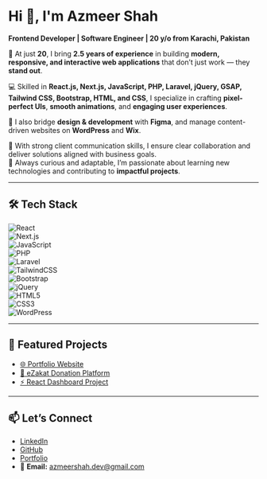 # Hi 👋, I'm Azmeer Shah  
**Frontend Developer | Software Engineer | 20 y/o from Karachi, Pakistan**  

🚀 At just **20**, I bring **2.5 years of experience** in building **modern, responsive, and interactive web applications** that don’t just work — they **stand out**.  

💻 Skilled in **React.js, Next.js, JavaScript, PHP, Laravel, jQuery, GSAP, Tailwind CSS, Bootstrap, HTML, and CSS**, I specialize in crafting **pixel-perfect UIs**, **smooth animations**, and **engaging user experiences**.  

🎨 I also bridge **design & development** with **Figma**, and manage content-driven websites on **WordPress** and **Wix**.  

🤝 With strong client communication skills, I ensure clear collaboration and deliver solutions aligned with business goals.  
🌱 Always curious and adaptable, I’m passionate about learning new technologies and contributing to **impactful projects**.  

---

## 🛠 Tech Stack  
![React](https://img.shields.io/badge/react-%2320232a.svg?style=for-the-badge&logo=react&logoColor=%2361DAFB)  
![Next.js](https://img.shields.io/badge/next.js-black?style=for-the-badge&logo=next.js&logoColor=white)  
![JavaScript](https://img.shields.io/badge/javascript-%23323330.svg?style=for-the-badge&logo=javascript&logoColor=%23F7DF1E)  
![PHP](https://img.shields.io/badge/php-%23777BB4.svg?style=for-the-badge&logo=php&logoColor=white)  
![Laravel](https://img.shields.io/badge/laravel-%23FF2D20.svg?style=for-the-badge&logo=laravel&logoColor=white)  
![TailwindCSS](https://img.shields.io/badge/tailwindcss-%2338B2AC.svg?style=for-the-badge&logo=tailwind-css&logoColor=white)  
![Bootstrap](https://img.shields.io/badge/bootstrap-%23563D7C.svg?style=for-the-badge&logo=bootstrap&logoColor=white)  
![jQuery](https://img.shields.io/badge/jquery-%230769AD.svg?style=for-the-badge&logo=jquery&logoColor=white)  
![HTML5](https://img.shields.io/badge/html5-%23E34F26.svg?style=for-the-badge&logo=html5&logoColor=white)  
![CSS3](https://img.shields.io/badge/css3-%231572B6.svg?style=for-the-badge&logo=css3&logoColor=white)  
![WordPress](https://img.shields.io/badge/wordpress-%23117AC9.svg?style=for-the-badge&logo=wordpress&logoColor=white)  

---

## 🚀 Featured Projects  
- [🌐 Portfolio Website](https://azmeerpersonalportfolio.vercel.app)  
- [💸 eZakat Donation Platform](https://github.com/azmeershah-dev/ezakat)  
- [⚡ React Dashboard Project](https://dashboard.qapimltd.com/login)  

---

## 📫 Let’s Connect  
- [LinkedIn](https://linkedin.com/in/azmeer-shah-588495270/)  
- [GitHub](https://github.com/azmeershah-dev)  
- [Portfolio](https://azmeerpersonalportfolio.vercel.app)  
- 📧 **Email:** azmeershah.dev@gmail.com  

